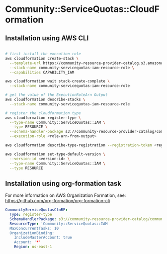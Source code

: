 # Community::ServiceQuotas::CloudFormation

## Installation using AWS CLI
``` bash

# first install the execution role
aws cloudformation create-stack \
  --template-url https://community-resource-provider-catalog.s3.amazonaws.com/community-servicequotas-iam-resource-role-0.1.0.yml \
  --stack-name community-servicequotas-iam-resource-role \
  --capabilities CAPABILITY_IAM

aws cloudformation wait stack-create-complete \
  --stack-name community-servicequotas-iam-resource-role

# get the value of the ExecutionRoleArn Output
aws cloudformation describe-stacks \
  --stack-name community-servicequotas-iam-resource-role

# register the cloudformation type
aws cloudformation register-type \
  --type-name Community::ServiceQuotas::IAM \
  --type RESOURCE \
  --schema-handler-package s3://community-resource-provider-catalog/community-servicequotas-iam-0.1.0.zip \
  --execution-role <role-arn-from-output>

aws cloudformation describe-type-registration --registration-token <registration-token> 

aws cloudformation set-type-default-version \
  --version-id <version-id> \
  --type-name Community::ServiceQuotas::IAM \
  --type RESOURCE
```


## Installation using org-formation task
For more information on AWS Organization Formation, see: https://github.com/org-formation/org-formation-cli

``` yaml
CommunityServiceQuotasCfnRP:
  Type: register-type
  SchemaHandlerPackage: s3://community-resource-provider-catalog/community-servicequotas-iam-0.1.0.zip
  ResourceType: 'Community::ServiceQuotas::IAM
  MaxConcurrentTasks: 10
  OrganizationBinding:
    IncludeMasterAccount: true
    Account: '*'
    Region: us-east-1
```